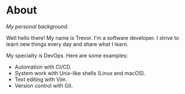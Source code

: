# About

_My personal background._

Well hello there! My name is Trevor. I'm a software developer. I strive to learn new things every day and share what I learn.

My specialty is DevOps. Here are some examples:

- Automation with CI/CD.
- System work with Unix-like shells (Linux and macOS).
- Text editing with Vim.
- Version control with Git.
